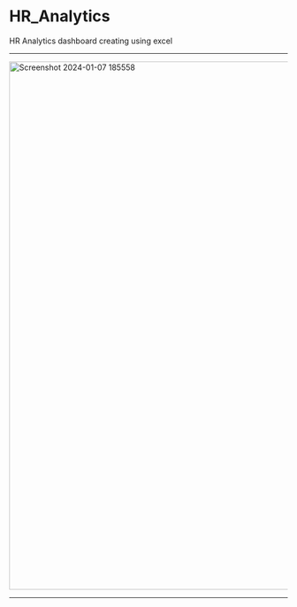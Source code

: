 # HR_Analytics
HR Analytics dashboard creating using excel
___________________________________________________________________________________________________________

<img width="955" alt="Screenshot 2024-01-07 185558" src="https://github.com/TEJASWI0G/HR_Analytics/assets/101240644/e36b22ff-a632-498f-b524-2be244d9e399">

___________________________________________________________________________________________________________
